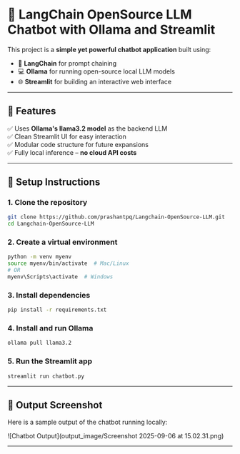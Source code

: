 # 🦙 LangChain OpenSource LLM Chatbot with Ollama and Streamlit

This project is a **simple yet powerful chatbot application** built using:

- 📝 **LangChain** for prompt chaining  
- 💻 **Ollama** for running open-source local LLM models  
- 🌐 **Streamlit** for building an interactive web interface

---

## 🚀 **Features**

✅ Uses **Ollama's llama3.2 model** as the backend LLM  
✅ Clean Streamlit UI for easy interaction  
✅ Modular code structure for future expansions  
✅ Fully local inference – **no cloud API costs**

---

## 🔧 Setup Instructions

### 1. Clone the repository

```bash
git clone https://github.com/prashantpq/Langchain-OpenSource-LLM.git
cd Langchain-OpenSource-LLM
```

### 2. Create a virtual environment
```bash
python -m venv myenv
source myenv/bin/activate  # Mac/Linux
# OR
myenv\Scripts\activate  # Windows
```

### 3. Install dependencies
```bash
pip install -r requirements.txt
```

### 4. Install and run Ollama
```bash
ollama pull llama3.2
```

### 5. Run the Streamlit app
```bash
streamlit run chatbot.py
```

---

## 📸 Output Screenshot

Here is a sample output of the chatbot running locally:

![Chatbot Output](output_image/Screenshot 2025-09-06 at 15.02.31.png)

---

